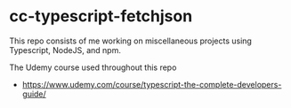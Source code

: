 # cc-typescript-fetchjson

This repo consists of me working on miscellaneous projects using Typescript, NodeJS, and npm.

The Udemy course used throughout this repo

-   https://www.udemy.com/course/typescript-the-complete-developers-guide/
